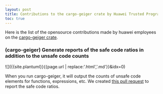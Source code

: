 ```yaml
---
layout: post
title: Contributions to the cargo-geiger crate by Huawei Trusted Programming 
toc: true
---
```


Here is the list of the opensource contributions made by huawei employees on the [cargo-geiger crate](https://github.com/rust-secure-code/cargo-geiger).

### (cargo-geiger) Generate reports of the safe code ratios in addition to the unsafe code counts

![]({{site.plantuml}}{{page.url | replace:'.html','.md'}}&idx=0)<!--@startuml
file code as "Rust\nproject"
file report as "Report of \nsafe ratios"
component geiger as "cargo-geiger --output-format=Ratio"
code -> geiger
geiger -> report
@enduml-->

When you run cargo-geiger, it will output the counts of unsafe code elements for functions, expressions, etc. We created [this pull request](https://github.com/rust-secure-code/cargo-geiger/pull/167) to report the safe code ratios.
